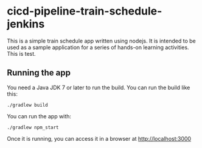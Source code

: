 # cicd-pipeline-train-schedule-jenkins

This is a simple train schedule app written using nodejs. It is intended to be used as a sample application for a series of hands-on learning activities.
This is test.

## Running the app

You need a Java JDK 7 or later to run the build. You can run the build like this:

    ./gradlew build

You can run the app with:

    ./gradlew npm_start

Once it is running, you can access it in a browser at [http://localhost:3000](http://localhost:3000)
